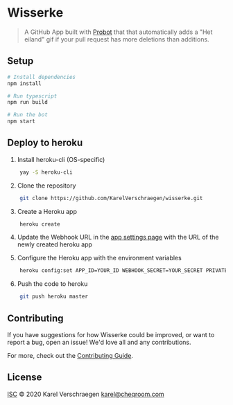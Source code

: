 # Wisserke

> A GitHub App built with [Probot](https://github.com/probot/probot) that that automatically adds a "Het eiland" gif if your pull request has more deletions than additions.

## Setup

``` sh
# Install dependencies
npm install

# Run typescript
npm run build

# Run the bot
npm start
```

## Deploy to heroku 

1. Install heroku-cli (OS-specific)

``` sh
	yay -S heroku-cli
```

2. Clone the repository
``` sh
	git clone https://github.com/KarelVerschraegen/wisserke.git
```

3. Create a Heroku app
``` sh
	heroku create
```

4. Update the Webhook URL in the [app settings page](https://github.com/settings/apps/wisserke) with the URL of the newly created heroku app

5. Configure the Heroku app with the environment variables
``` sh
	heroku config:set APP_ID=YOUR_ID WEBHOOK_SECRET=YOUR_SECRET PRIVATE_KEY=YOUR_PRIVATE_KEY
```

6. Push the code to heroku
``` sh
	git push heroku master
```

## Contributing

If you have suggestions for how Wisserke could be improved, or want to report a bug, open an issue! We'd love all and any contributions.

For more, check out the [Contributing Guide](CONTRIBUTING.md).

## License

[ISC](LICENSE) © 2020 Karel Verschraegen <karel@cheqroom.com>

